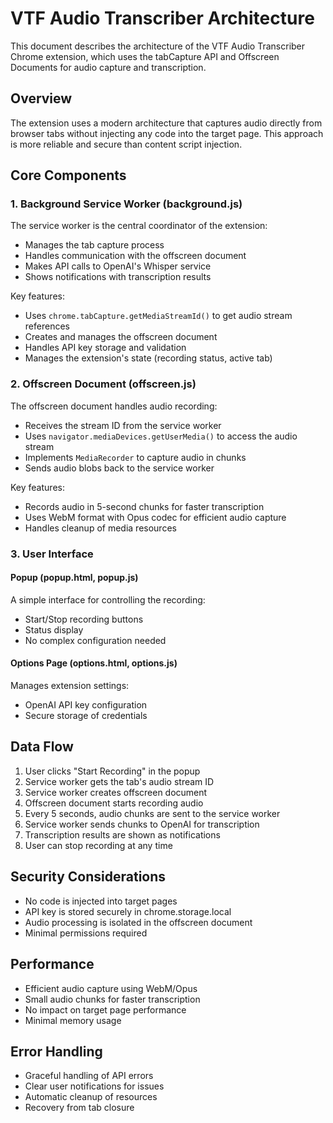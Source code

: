 # VTF Audio Transcriber Architecture

This document describes the architecture of the VTF Audio Transcriber Chrome extension, which uses the tabCapture API and Offscreen Documents for audio capture and transcription.

## Overview

The extension uses a modern architecture that captures audio directly from browser tabs without injecting any code into the target page. This approach is more reliable and secure than content script injection.

## Core Components

### 1. Background Service Worker (background.js)

The service worker is the central coordinator of the extension:

- Manages the tab capture process
- Handles communication with the offscreen document
- Makes API calls to OpenAI's Whisper service
- Shows notifications with transcription results

Key features:
- Uses `chrome.tabCapture.getMediaStreamId()` to get audio stream references
- Creates and manages the offscreen document
- Handles API key storage and validation
- Manages the extension's state (recording status, active tab)

### 2. Offscreen Document (offscreen.js)

The offscreen document handles audio recording:

- Receives the stream ID from the service worker
- Uses `navigator.mediaDevices.getUserMedia()` to access the audio stream
- Implements `MediaRecorder` to capture audio in chunks
- Sends audio blobs back to the service worker

Key features:
- Records audio in 5-second chunks for faster transcription
- Uses WebM format with Opus codec for efficient audio capture
- Handles cleanup of media resources

### 3. User Interface

#### Popup (popup.html, popup.js)

A simple interface for controlling the recording:

- Start/Stop recording buttons
- Status display
- No complex configuration needed

#### Options Page (options.html, options.js)

Manages extension settings:

- OpenAI API key configuration
- Secure storage of credentials

## Data Flow

1. User clicks "Start Recording" in the popup
2. Service worker gets the tab's audio stream ID
3. Service worker creates offscreen document
4. Offscreen document starts recording audio
5. Every 5 seconds, audio chunks are sent to the service worker
6. Service worker sends chunks to OpenAI for transcription
7. Transcription results are shown as notifications
8. User can stop recording at any time

## Security Considerations

- No code is injected into target pages
- API key is stored securely in chrome.storage.local
- Audio processing is isolated in the offscreen document
- Minimal permissions required

## Performance

- Efficient audio capture using WebM/Opus
- Small audio chunks for faster transcription
- No impact on target page performance
- Minimal memory usage

## Error Handling

- Graceful handling of API errors
- Clear user notifications for issues
- Automatic cleanup of resources
- Recovery from tab closure 